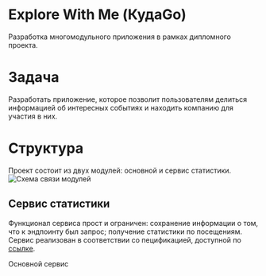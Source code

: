 # Explore With Me (КудаGo)
Разработка многомодульного приложения в рамках дипломного проекта.

# Задача

Разработать приложение, которое позволит пользователям делиться информацией об интересных событиях и находить компанию для участия в них. 

# Структура

Проект состоит из двух модулей: основной и сервис статистики.
![Схема связи модулей](https://github.com/avan-es/java-explore-with-me/assets/83888190/59a2bba5-3513-497a-a6bc-a46903fcbe25)

## Сервис статистики

Функционал сервиса прост и ограничен: сохранение информации о том, что к эндпоинту был запрос; получение статистики по посещениям.
Сервис реализован в соответствии со пецификацией, доступной по [ссылке](https://app.swaggerhub.com/apis/AVANESIANBAG/stat-service_api/v0#/StatsController/getStats).

Основной сервис

